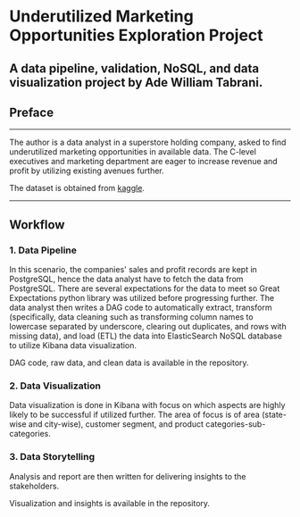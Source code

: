 # Underutilized Marketing Opportunities Exploration Project
A data pipeline, validation, NoSQL, and data visualization project by Ade William Tabrani.
---

## Preface
---
The author is a data analyst in a superstore holding company, asked to find underutilized marketing opportunities in available data. The C-level executives and marketing department are eager to increase revenue and profit by utilizing existing avenues further.

The dataset is obtained from [kaggle](https://www.kaggle.com/datasets/itssuru/super-store). 

---

## Workflow

### 1. Data Pipeline
In this scenario, the companies' sales and profit records are kept in PostgreSQL, hence the data analyst have to fetch the data from PostgreSQL. There are several expectations for the data to meet so Great Expectations python library was utilized before progressing further. The data analyst then writes a DAG code to automatically extract, transform (specifically, data cleaning such as transforming column names to lowercase separated by underscore, clearing out duplicates, and rows with missing data), and load (ETL) the data into ElasticSearch NoSQL database to utilize Kibana data visualization. 

DAG code, raw data, and clean data is available in the repository.

### 2. Data Visualization
Data visualization is done in Kibana with focus on which aspects are highly likely to be successful if utilized further. The area of focus is of area (state-wise and city-wise), customer segment, and product categories-sub-categories.

### 3. Data Storytelling
Analysis and report are then written for delivering insights to the stakeholders.

Visualization and insights is available in the repository.
